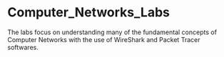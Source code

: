# Computer_Networks_Labs

The labs focus on understanding many of the fundamental concepts of Computer Networks with the use of WireShark and Packet Tracer softwares.
